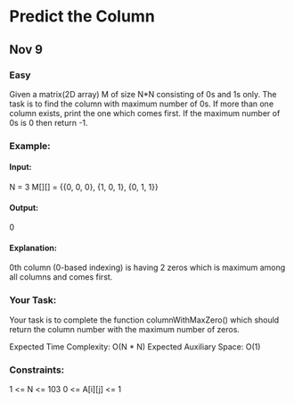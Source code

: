 # Predict the Column
## Nov 9
### Easy

Given a matrix(2D array) M of size N*N consisting of 0s and 1s only. The task is to find the column with maximum number of 0s. If more than one column exists, print the one which comes first. If the maximum number of 0s is 0 then return -1.

### Example:

#### Input:
N = 3
M[][] = {{0, 0, 0},
          {1, 0, 1},
          {0, 1, 1}}

#### Output:
0

#### Explanation:
0th column (0-based indexing) is having 2 zeros which is maximum among all columns and comes first.

### Your Task:
Your task is to complete the function columnWithMaxZero() which should return the column number with the maximum number of zeros. 

Expected Time Complexity: O(N * N)
Expected Auxiliary Space: O(1)

### Constraints:
1 <= N <= 103
0 <= A[i][j] <= 1